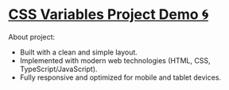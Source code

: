 # [CSS Variables Project Demo 🌀](https://mohammadmahdi-mosleh.github.io/16-CSSVariables/)

About project:

* Built with a clean and simple layout.
* Implemented with modern web technologies (HTML, CSS, TypeScript/JavaScript).
* Fully responsive and optimized for mobile and tablet devices.
